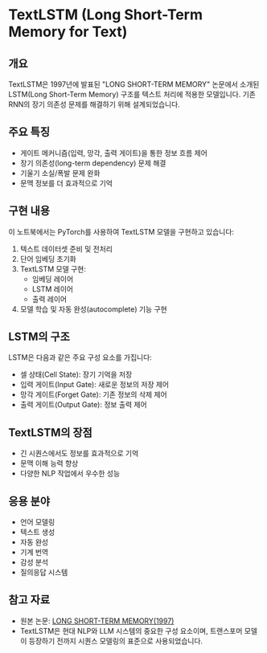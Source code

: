 # TextLSTM (Long Short-Term Memory for Text)

## 개요
TextLSTM은 1997년에 발표된 "LONG SHORT-TERM MEMORY" 논문에서 소개된 LSTM(Long Short-Term Memory) 구조를 텍스트 처리에 적용한 모델입니다. 기존 RNN의 장기 의존성 문제를 해결하기 위해 설계되었습니다.

## 주요 특징
- 게이트 메커니즘(입력, 망각, 출력 게이트)을 통한 정보 흐름 제어
- 장기 의존성(long-term dependency) 문제 해결
- 기울기 소실/폭발 문제 완화
- 문맥 정보를 더 효과적으로 기억

## 구현 내용
이 노트북에서는 PyTorch를 사용하여 TextLSTM 모델을 구현하고 있습니다:

1. 텍스트 데이터셋 준비 및 전처리
2. 단어 임베딩 초기화
3. TextLSTM 모델 구현:
   - 임베딩 레이어
   - LSTM 레이어
   - 출력 레이어
4. 모델 학습 및 자동 완성(autocomplete) 기능 구현

## LSTM의 구조
LSTM은 다음과 같은 주요 구성 요소를 가집니다:
- 셀 상태(Cell State): 장기 기억을 저장
- 입력 게이트(Input Gate): 새로운 정보의 저장 제어
- 망각 게이트(Forget Gate): 기존 정보의 삭제 제어
- 출력 게이트(Output Gate): 정보 출력 제어

## TextLSTM의 장점
- 긴 시퀀스에서도 정보를 효과적으로 기억
- 문맥 이해 능력 향상
- 다양한 NLP 작업에서 우수한 성능

## 응용 분야
- 언어 모델링
- 텍스트 생성
- 자동 완성
- 기계 번역
- 감성 분석
- 질의응답 시스템

## 참고 자료
- 원본 논문: [LONG SHORT-TERM MEMORY(1997)](https://www.bioinf.jku.at/publications/older/2604.pdf)
- TextLSTM은 현대 NLP와 LLM 시스템의 중요한 구성 요소이며, 트랜스포머 모델이 등장하기 전까지 시퀀스 모델링의 표준으로 사용되었습니다.
